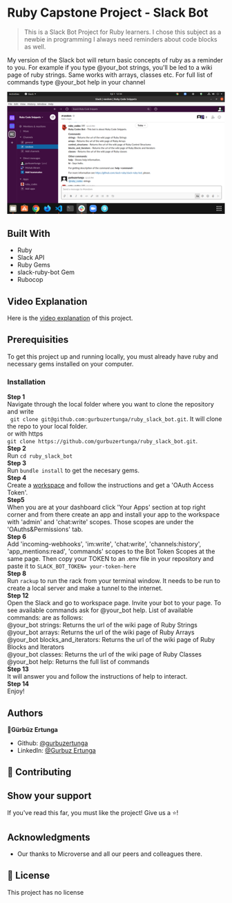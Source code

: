 # Ruby Capstone Project - Slack Bot

> This is a Slack Bot Project for Ruby learners. I chose this subject as a newbie in programming I always need reminders about code blocks as well.

My version of the Slack bot will return basic concepts of ruby as a reminder to you. For example if you type @your_bot strings, you'll be led to a wiki page of ruby strings. Same works with arrays, classes etc. For full list of commands type @your_bot help in your channel

![screenshot](./assets/screenshot.png)

## Built With
* Ruby
* Slack API
* Ruby Gems
* slack-ruby-bot Gem
* Rubocop

## Video Explanation

Here is the [video explanation](https://www.loom.com/share/c6738ee94321498bacc9f3c6eb38448e) of this project.

## Prerequisities

To get this project up and running locally, you must already have ruby and necessary gems installed on your computer.

### Installation

**Step 1**<br>
Navigate through the local folder where you want to clone the repository and write<br>
``` git clone git@github.com:gurbuzertunga/ruby_slack_bot.git```. It will clone the repo to your local folder.<br>
or with https<br>
```git clone https://github.com/gurbuzertunga/ruby_slack_bot.git```.<br>
**Step 2**<br>
Run ```cd ruby_slack_bot```<br>
**Step 3**<br>
Run ```bundle install``` to get the necesary gems.<br>
**Step 4**<br>
Create a [workspace](https://slack.com/get-started#/create) and follow the instructions and get a 'OAuth Access Token'.<br>
**Step5**<br>
When you are at your dashboard click 'Your Apps' section at top right corner and from there create an app and install your app to the workspace with 'admin' and 'chat:write' scopes. Those scopes are under the 'OAuths&Permissions' tab.<br>
**Step 6**<br>
Add 'incoming-webhooks', 'im:write', 'chat:write', 'channels:history', 'app_mentions:read', 'commands' scopes to the Bot Token Scopes at the same page. Then copy your TOKEN to an .env file in your repository and paste it to ```SLACK_BOT_TOKEN= your-token-here```<br>
**Step 8**<br>
Run ```rackup``` to run the rack  from your terminal window. It needs to be run to create a local server and make a tunnel to the internet.<br>
**Step 12**<br>
Open the Slack and go to workspace page. Invite your bot to your page. To see available commands ask for @your_bot help.
List of available commands: are as follows:<br>
@your_bot strings: Returns the url of the wiki page of Ruby Strings<br>
@your_bot arrays: Returns the url of the wiki page of Ruby Arrays<br>
@your_bot blocks_and_iterators: Returns the url of the wiki page of Ruby Blocks and Iterators<br>
@your_bot classes: Returns the url of the wiki page of Ruby Classes<br>
@your_bot help: Returns the full list of commands<br>
**Step 13**<br>
It will answer you and follow the instructions of help to interact.<br>
**Step 14**<br>
Enjoy!<br>

## Authors

:bust_in_silhouette:**Gürbüz Ertunga**
- Github: [@gurbuzertunga](https://github.com/gurbuzertunga)
- LinkedIn: [@Gurbuz Ertunga](https://www.linkedin.com/in/gurbuz-ertunga-a607a2a5/)

## :handshake: Contributing

## Show your support
If you've read this far, you must like the project! Give us a :star:️!

## Acknowledgments
- Our thanks to Microverse and all our peers and colleagues there.

## :memo: License
This project has no license